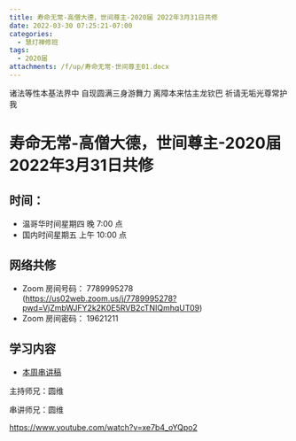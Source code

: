 ```yaml
---
title: 寿命无常-高僧大德，世间尊主-2020届 2022年3月31日共修
date: 2022-03-30 07:25:21-07:00
categories:
  - 慧灯禅修班
tags:
  - 2020届
attachments: /f/up/寿命无常-世间尊主01.docx
---
```

诸法等性本基法界中 自现圆满三身游舞力 
离障本来怙主龙钦巴 祈请无垢光尊常护我

# 寿命无常-高僧大德，世间尊主-2020届 2022年3月31日共修

## 时间：

* 温哥华时间星期四 晚 7:00 点
* 国内时间星期五 上午 10:00 点

## 网络共修
* Zoom 房间号码： 7789995278 (<https://us02web.zoom.us/j/7789995278?pwd=VjZmbWJFY2k2K0E5RVB2cTNIQmhqUT09>)
* Zoom 房间密码： 19621211

## 学习内容

* [本周串讲稿](http://huidengchanxiu.net/hdv/f/up/寿命无常-世间尊主01.docx)

主持师兄：圆维

串讲师兄：圆维

<https://www.youtube.com/watch?v=xe7b4_oYQpo2>